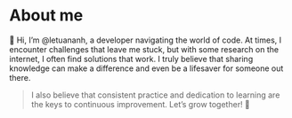 # About me
 
👋 Hi, I’m @letuananh, a developer navigating the world of code. At times, I encounter challenges that leave me stuck, but with some research on the internet, I often find solutions that work. I truly believe that sharing knowledge can make a difference and even be a lifesaver for someone out there.
 
> I also believe that consistent practice and dedication to learning are the keys to continuous improvement. Let’s grow together! 🚀
